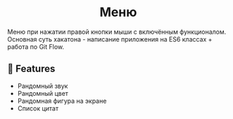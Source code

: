<h1 align="center" id="title">Меню</h1>

<p id="description">Меню при нажатии правой кнопки мыши с включённым функционалом. Основная суть хакатона - написание приложения на ES6 классах + работа по Git Flow.</p>

  
  
<h2>🧐 Features</h2>


*   Рандомный звук
*   Рандомный цвет
*   Рандомная фигура на экране
*   Список цитат
